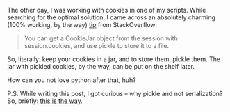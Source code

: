 ﻿The other day, I was working with cookies in one of my scripts. While searching for the optimal solution, I came across an absolutely charming (100% working, by the way) [tip](https://stackoverflow.com/questions/13030095/how-to-save-requests-python-cookies-to-a-file) from StackOverflow:

> You can get a CookieJar object from the session with session.cookies, and use pickle to store it to a file.

So, literally: keep your cookies in a jar, and to store them, pickle them. The jar with pickled cookies, by the way, can be put on the shelf later.

How can you not love python after that, huh?

P.S. While writing this post, I got curious – why pickle and not serialization? So, briefly: [this is the way](https://stackoverflow.com/questions/27324986/pickles-why-are-they-called-that/27325007#27325007).